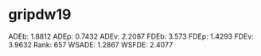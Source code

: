 # gripdw19

ADEb: 1.8812
ADEp: 0.7432
ADEv: 2.2087
FDEb: 3.573
FDEp: 1.4293
FDEv: 3.9632
Rank: 657
WSADE: 1.2867
WSFDE: 2.4077